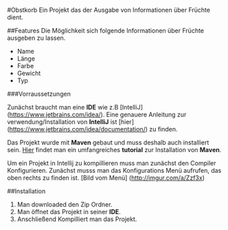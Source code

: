 #Obstkorb
Ein Projekt das der Ausgabe von Informationen über Früchte dient.


##Features
Die Möglichkeit sich folgende Informationen über Früchte ausgeben zu lassen.
* Name
* Länge
* Farbe
* Gewicht
* Typ


###Vorraussetzungen

Zunächst braucht man eine __IDE__ wie z.B [IntelliJ] (https://www.jetbrains.com/idea/).
Eine genauere Anleitung zur verwendung/Installation von __IntelliJ__ ist [hier] (https://www.jetbrains.com/idea/documentation/) zu finden.


Das Projekt wurde mit __Maven__ gebaut und muss deshalb auch installiert sein.
[Hier](https://maven.apache.org/guides/getting-started/index.html) findet man ein umfangreiches __tutorial__ zur Installation von __Maven__.

Um ein Projekt in Intellij zu kompillieren muss man zunächst den Compiler Konfigurieren.
Zunächst musss man das Konfigurations Menü aufrufen, das oben rechts zu finden ist.
[Bild vom Menü]
(http://imgur.com/a/Zzf3x)


##Installation

1. Man downloaded den Zip Ordner.
2. Man öffnet das Projekt in seiner __IDE__.
3. Anschließend Kompilliert man das Projekt.

